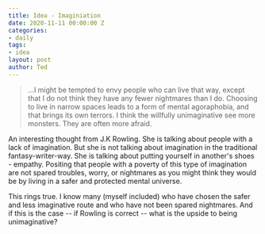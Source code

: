 ```yaml
---
title: Idea - Imaginiation
date: 2020-11-11 00:00:00 Z
categories:
- daily
tags:
- idea
layout: post
author: Ted
---
```


> ...I might be tempted to envy people who can live that way, except that I do not think they have any fewer nightmares than I do. Choosing to live in narrow spaces leads to a form of mental agoraphobia, and that brings its own terrors. I think the willfully unimaginative see more monsters. They are often more afraid. 

An interesting thought from J.K Rowling. She is talking about people with a lack of imagination. But she is not talking about imagination in the traditional fantasy-writer-way. She is talking about putting yourself in another's shoes - empathy. Positing that people with a poverty of this type of imagination are not spared troubles, worry, or nightmares as you might think they would be by living in a safer and protected mental universe. 

This rings true. I know many (myself included) who have chosen the safer and less imaginative route and who have not been spared nightmares. And if this is the case -- if Rowling is correct -- what is the upside to being unimaginative?
